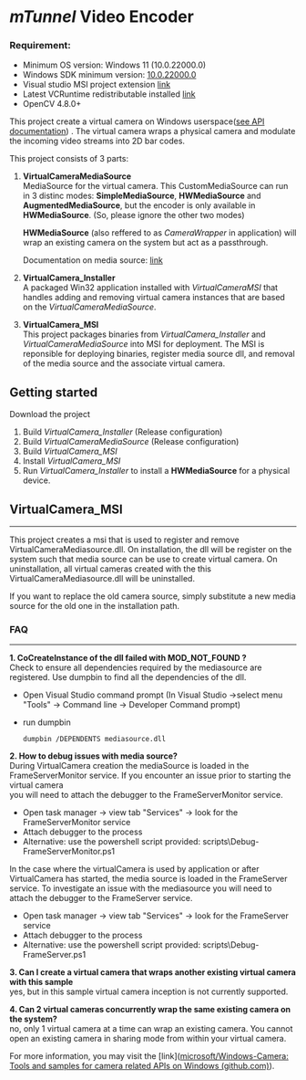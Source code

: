 # *mTunnel* Video Encoder

### Requirement:

- Minimum OS version: Windows 11 (10.0.22000.0)
- Windows SDK minimum version: [10.0.22000.0](https://developer.microsoft.com/en-us/windows/downloads/windows-sdk/)
- Visual studio MSI project extension [link](https://marketplace.visualstudio.com/items?itemName=visualstudioclient.MicrosoftVisualStudio2017InstallerProjects)
- Latest VCRuntime redistributable installed [link](https://docs.microsoft.com/en-us/cpp/windows/latest-supported-vc-redist)
- OpenCV 4.8.0+

This project create a virtual camera on Windows userspace([see API documentation](https://docs.microsoft.com/en-us/windows/win32/api/mfvirtualcamera/)) . The virtual camera wraps a physical camera and modulate the incoming video streams into 2D bar codes.

 This project consists of 3 parts:

1. **VirtualCameraMediaSource** <br>
   MediaSource for the virtual camera. This CustomMediaSource can run in 3 distinc modes: **SimpleMediaSource**, **HWMediaSource** and **AugmentedMediaSource**, but the encoder is only available in **HWMediaSource**. (So, please ignore the other two modes)
   
   **HWMediaSource** (also reffered to as *CameraWrapper* in application) will wrap an existing camera on the system but act as a passthrough.
   
   Documentation on media source: [link](https://docs.microsoft.com/en-us/windows-hardware/drivers/stream/frame-server-custom-media-source#custom-media-source-dll)

2. **VirtualCamera_Installer** <br>
   A packaged Win32 application installed with *VirtualCameraMSI* that handles adding and removing virtual camera instances that are based on the *VirtualCameraMediaSource*.

3. **VirtualCamera_MSI** <br>
   This project packages binaries from *VirtualCamera_Installer* and *VirtualCameraMediaSource* into MSI for deployment.
   The MSI is reponsible for deploying binaries, register media source dll, and removal of the media source and the associate virtual camera.

## Getting started

Download the project 

1. Build *VirtualCamera_Installer* (Release configuration)
2. Build *VirtualCameraMediaSource* (Release configuration)
3. Build *VirtualCamera_MSI*
4. Install *VirtualCamera_MSI*
5. Run *VirtualCamera_Installer* to install a **HWMediaSource** for a physical device.

## VirtualCamera_MSI

----

This project creates a msi that is used to register and remove VirtualCameraMediasource.dll.  On installation, the dll will be register on the system such that media source can be use to create virtual camera. On uninstallation, all virtual cameras created with the this VirtualCameraMediasource.dll will be uninstalled.

If you want to replace the old camera source, simply substitute a new media source for the old one in the installation path.

### FAQ

----

<b> 1. CoCreateInstance of the dll failed with MOD_NOT_FOUND ?</b> <br/>
Check to ensure all dependencies required by the mediasource are registered.  Use dumpbin to find all the dependencies of the dll.

* Open Visual Studio command prompt (In Visual Studio ->select menu "Tools" -> Command line -> Developer Command prompt)

* run dumpbin 
  
  ```
  dumpbin /DEPENDENTS mediasource.dll
  ```

<b> 2. How to debug issues with media source? </b> <br/>
During VirtualCamera creation the mediaSource is loaded in the FrameServerMonitor service.  If you encounter an issue prior to starting the virtual camera <br/>
you will need to attach the debugger to the FrameServerMonitor service.

* Open task manager -> view tab "Services" -> look for the FrameServerMonitor service
* Attach debugger to the process
* Alternative: use the powershell script provided: scripts\Debug-FrameServerMonitor.ps1 

In the case where  the virtualCamera is used by application or after VirtualCamera has started, the media source is loaded in the FrameServer service. To investigate an issue with the mediasource you will need to attach the debugger to the FrameServer service.

* Open task manager -> view tab "Services" -> look for the FrameServer service 
* Attach debugger to the process
* Alternative: use the powershell script provided: scripts\Debug-FrameServer.ps1

<b> 3. Can I create a virtual camera that wraps another existing virtual camera with this sample </b><br/>yes, but in this sample virtual camera inception is not currently supported.

<b> 4. Can 2 virtual cameras concurrently wrap the same existing camera on the system? </b><br/>
no, only 1 virtual camera at a time can wrap an existing camera. You cannot open an existing camera in sharing mode from within your virtual camera.

For more information, you may visit the [link]([microsoft/Windows-Camera: Tools and samples for camera related APIs on Windows (github.com)](https://github.com/microsoft/Windows-Camera)).
